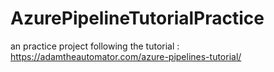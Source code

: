 # AzurePipelineTutorialPractice
an practice project following the tutorial : https://adamtheautomator.com/azure-pipelines-tutorial/
